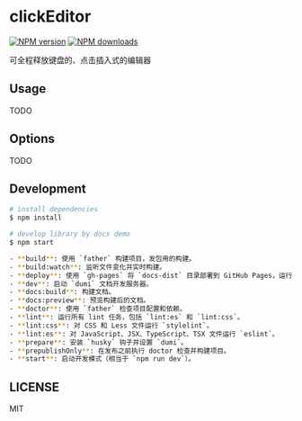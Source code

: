 # clickEditor

[![NPM version](https://img.shields.io/npm/v/clickEditor.svg?style=flat)](https://npmjs.org/package/clickEditor)
[![NPM downloads](http://img.shields.io/npm/dm/clickEditor.svg?style=flat)](https://npmjs.org/package/clickEditor)

可全程释放键盘的、点击插入式的编辑器

## Usage

TODO

## Options

TODO

## Development

```bash
# install dependencies
$ npm install

# develop library by docs demo
$ npm start

- **build**: 使用 `father` 构建项目，发包用的构建。
- **build:watch**: 监听文件变化并实时构建。
- **deploy**: 使用 `gh-pages` 将 `docs-dist` 目录部署到 GitHub Pages，运行该命令前确保是用docs:build构建的。
- **dev**: 启动 `dumi` 文档开发服务器。
- **docs:build**: 构建文档。
- **docs:preview**: 预览构建后的文档。
- **doctor**: 使用 `father` 检查项目配置和依赖。
- **lint**: 运行所有 lint 任务，包括 `lint:es` 和 `lint:css`。
- **lint:css**: 对 CSS 和 Less 文件运行 `stylelint`。
- **lint:es**: 对 JavaScript、JSX、TypeScript、TSX 文件运行 `eslint`。
- **prepare**: 安装 `husky` 钩子并设置 `dumi`。
- **prepublishOnly**: 在发布之前执行 doctor 检查并构建项目。
- **start**: 启动开发模式（相当于 `npm run dev`）。
```

## LICENSE

MIT
